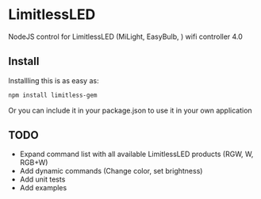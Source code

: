 LimitlessLED
============

NodeJS control for LimitlessLED (MiLight, EasyBulb, ) wifi controller 4.0

## Install

Installling this is as easy as:
```bash
npm install limitless-gem
```
Or you can include it in your package.json to use it in your own application

## TODO

- Expand command list with all available LimitlessLED products (RGW, W, RGB+W)
- Add dynamic commands (Change color, set brightness)
- Add unit tests
- Add examples
